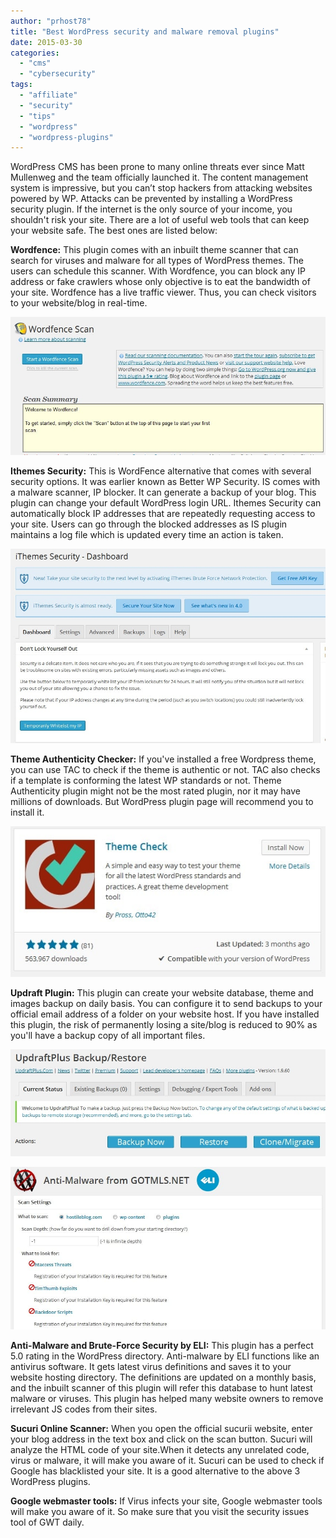 ```yaml
---
author: "prhost78"
title: "Best WordPress security and malware removal plugins"
date: 2015-03-30
categories: 
  - "cms"
  - "cybersecurity"
tags: 
  - "affiliate"
  - "security"
  - "tips"
  - "wordpress"
  - "wordpress-plugins"
---
```


WordPress CMS has been prone to many online threats ever since Matt Mullenweg and the team officially launched it. The content management system is impressive, but you can’t stop hackers from attacking websites powered by WP. Attacks can be prevented by installing a WordPress security plugin. If the internet is the only source of your income, you shouldn't risk your site. There are a lot of useful web tools that can keep your website safe. The best ones are listed below:

**Wordfence:** This plugin comes with an inbuilt theme scanner that can search for viruses and malware for all types of WordPress themes. The users can schedule this scanner. With Wordfence, you can block any IP address or fake crawlers whose only objective is to eat the bandwidth of your site. Wordfence has a live traffic viewer. Thus, you can check visitors to your website/blog in real-time.

![Wordfence scanner - Best WordPress security and malware removal plugins (2015)](images/Wordfence-scanner.jpg)

**Ithemes Security:** This is WordFence alternative that comes with several security options. It was earlier known as Better WP Security. IS comes with a malware scanner, IP blocker. It can generate a backup of your blog. This plugin can change your default WordPress login URL. Ithemes Security can automatically block IP addresses that are repeatedly requesting access to your site. Users can go through the blocked addresses as IS plugin maintains a log file which is updated every time an action is taken.

![iThemes security dashboard](images/iThemes-security-dashboard.jpg)

**Theme Authenticity Checker:** If you've installed a free Wordpress theme, you can use TAC to check if the theme is authentic or not. TAC also checks if a template is conforming the latest WP standards or not. Theme Authenticity plugin might not be the most rated plugin, nor it may have millions of downloads. But WordPress plugin page will recommend you to install it.

![TAC plugin theme authenticity checker](images/TAC-plugin-theme-authenticity-checker.jpg)

**Updraft Plugin:** This plugin can create your website database, theme and images backup on daily basis. You can configure it to send backups to your official email address of a folder on your website host. If you have installed this plugin, the risk of permanently losing a site/blog is reduced to 90% as you'll have a backup copy of all important files.

![Updraft backup and restoration](images/Updraft-backup-and-restoration.jpg)

![Anti malware plugin from ELI](images/Anti-malware-plugin-from-ELI.jpg)

**Anti-Malware and Brute-Force Security by ELI:** This plugin has a perfect 5.0 rating in the WordPress directory. Anti-malware by ELI functions like an antivirus software. It gets latest virus definitions and saves it to your website hosting directory. The definitions are updated on a monthly basis, and the inbuilt scanner of this plugin will refer this database to hunt latest malware or viruses. This plugin has helped many website owners to remove irrelevant JS codes from their sites.

**Sucuri Online Scanner:** When you open the official sucurii website, enter your blog address in the text box and click on the scan button. Sucuri will analyze the HTML code of your site.When it detects any unrelated code, virus or malware, it will make you aware of it. Sucuri can be used to check if Google has blacklisted your site. It is a good alternative to the above 3 WordPress plugins.

**Google webmaster tools:** If Virus infects your site, Google webmaster tools will make you aware of it. So make sure that you visit the security issues tool of GWT daily.
